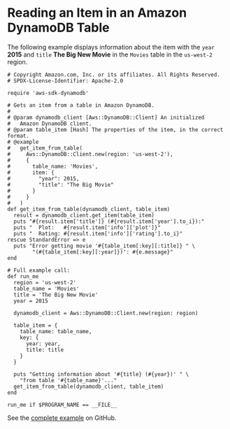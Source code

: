 # Reading an Item in an Amazon DynamoDB Table<a name="dynamo-example-read-table-item"></a>

The following example displays information about the item with the `year` **2015** and `title` **The Big New Movie** in the `Movies` table in the `us-west-2` region\.

```
# Copyright Amazon.com, Inc. or its affiliates. All Rights Reserved.
# SPDX-License-Identifier: Apache-2.0

require 'aws-sdk-dynamodb'

# Gets an item from a table in Amazon DynamoDB.
#
# @param dynamodb_client [Aws::DynamoDB::Client] An initialized
#   Amazon DynamoDB client.
# @param table_item [Hash] The properties of the item, in the correct format.
# @example
#   get_item_from_table(
#     Aws::DynamoDB::Client.new(region: 'us-west-2'),
#     {
#       table_name: 'Movies',
#       item: {
#         "year": 2015,
#         "title": "The Big Movie"
#       }
#     }
#   )
def get_item_from_table(dynamodb_client, table_item)
  result = dynamodb_client.get_item(table_item)
  puts "#{result.item['title']} (#{result.item['year'].to_i}):"
  puts "  Plot:   #{result.item['info']['plot']}"
  puts "  Rating: #{result.item['info']['rating'].to_i}"
rescue StandardError => e
  puts "Error getting movie '#{table_item[:key][:title]} " \
        "(#{table_item[:key][:year]})': #{e.message}"
end

# Full example call:
def run_me
  region = 'us-west-2'
  table_name = 'Movies'
  title = 'The Big New Movie'
  year = 2015

  dynamodb_client = Aws::DynamoDB::Client.new(region: region)

  table_item = {
    table_name: table_name,
    key: {
      year: year,
      title: title
    }
  }

  puts "Getting information about '#{title} (#{year})' " \
    "from table '#{table_name}'..."
  get_item_from_table(dynamodb_client, table_item)
end

run_me if $PROGRAM_NAME == __FILE__
```

See the [complete example](https://github.com/awsdocs/aws-doc-sdk-examples/blob/main/ruby/example_code/dynamodb/scenario_getting_started_movies.rb) on GitHub\.
